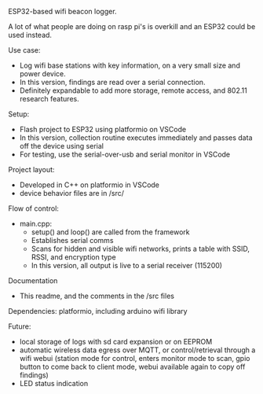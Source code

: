 ESP32-based wifi beacon logger.

A lot of what people are doing on rasp pi's is overkill and an ESP32 could be used instead.

Use case:
- Log wifi base stations with key information, on a very small size and power device.
- In this version, findings are read over a serial connection.
- Definitely expandable to add more storage, remote access, and 802.11 research features. 

Setup:

- Flash project to ESP32 using platformio on VSCode
- In this version, collection routine executes immediately and passes data off the device using serial
- For testing, use the serial-over-usb and serial monitor in VSCode

Project layout:
- Developed in C++ on platformio in VSCode
- device behavior files are in /src/

Flow of control:
- main.cpp:
  - setup() and loop() are called from the framework
  - Establishes serial comms
  - Scans for hidden and visible wifi networks, prints a table with SSID, RSSI, and encryption type
  - In this version, all output is live to a serial receiver (115200)

Documentation
- This readme, and the comments in the /src files

Dependencies:
platformio, including arduino wifi library

Future:
- local storage of logs with sd card expansion or on EEPROM
- automatic wireless data egress over MQTT, or control/retrieval through a wifi webui (station mode for control, enters monitor mode to scan, gpio button to come back to client mode, webui available again to copy off findings)
- LED status indication
